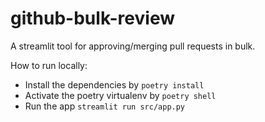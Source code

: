 # github-bulk-review
A streamlit tool for approving/merging pull requests in bulk.

How to run locally:
- Install the dependencies by `poetry install` 
- Activate the poetry virtualenv by `poetry shell` 
- Run the app `streamlit run src/app.py`
